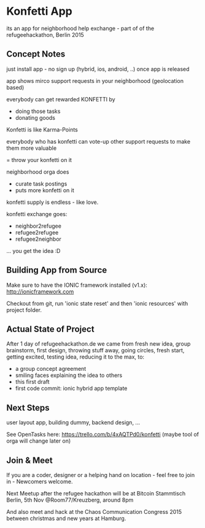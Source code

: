 # Konfetti App

its an app for neighborhood help exchange - part of of the refugeehackathon, Berlin 2015

## Concept Notes

just install app - no sign up (hybrid, ios, android, ..) once app is released

app shows mirco support requests in your neighborhood (geolocation based)

everybody can get rewarded KONFETTI by
- doing those tasks
- donating goods

Konfetti is like Karma-Points

everybody who has konfetti can
vote-up other support requests
to make them more valuable

= throw your konfetti on it

neighborhood orga does
- curate task postings
- puts more konfetti on it

konfetti supply is endless - like love.

konfetti exchange goes:
- neighbor2refugee
- refugee2refugee
- refugee2neighbor

... you get the idea :D

## Building App from Source

Make sure to have the IONIC framework installed (v1.x): http://ionicframework.com

Checkout from git, run 'ionic state reset' and then 'ionic resources' with project folder.

## Actual State of Project

After 1 day of refugeehackathon.de we came from fresh new idea, group brainstorm, first design, throwing stuff away, going circles, fresh start, getting excited, testing idea, reducing it to the max, to:

- a group concept agreement
- smiling faces explaining the idea to others
- this first draft
- first code commit: ionic hybrid app template

## Next Steps

user layout app, building dummy, backend design, ...

See OpenTasks here: https://trello.com/b/4xAQTPd0/konfetti (maybe tool of orga will change later on)

## Join & Meet

If you are a coder, designer or a helping hand on location - feel free to join in - Newcomers welcome.

Next Meetup after the refugee hackathon will be at Bitcoin Stammtisch Berlin, 5th Nov @Room77/Kreuzberg, around 8pm

And also meet and hack at the Chaos Communication Congress 2015 between christmas and new years at Hamburg.
